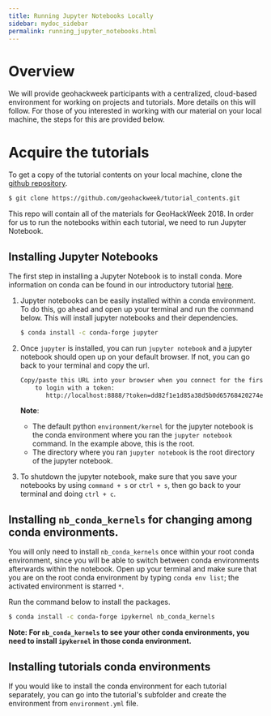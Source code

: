 ```yaml
---
title: Running Jupyter Notebooks Locally
sidebar: mydoc_sidebar
permalink: running_jupyter_notebooks.html
---
```


# Overview

We will provide geohackweek participants with a centralized, cloud-based environment for working on projects and tutorials. More details on this will follow. For those of you interested in working with our material on your local machine, the steps for this are provided below.

# Acquire the tutorials

To get a copy of the tutorial contents on your local machine, clone the [github repository](https://github.com/geohackweek/tutorial_contents).

```bash
$ git clone https://github.com/geohackweek/tutorial_contents.git
```

This repo will contain all of the materials for GeoHackWeek 2018. In order for us to run the notebooks within each tutorial, we need to run Jupyter Notebook.

## Installing Jupyter Notebooks

The first step in installing a Jupyter Notebook is to install conda. More information on conda can be found in our introductory tutorial [here](https://geohackweek.github.io/preliminary/01-conda-tutorial/).

1. Jupyter notebooks can be easily installed within a conda environment. To do this, go ahead and open up your terminal and run the command below. This will install jupyter notebooks and their dependencies.

    ```bash
    $ conda install -c conda-forge jupyter
    ```

2. Once `jupyter` is installed, you can run `jupyter notebook` and a jupyter notebook should open up on your default browser. If not, you can go back to your terminal and copy the url.

    ```bash
    Copy/paste this URL into your browser when you connect for the first time,
        to login with a token:
           http://localhost:8888/?token=dd82f1e1d85a38d5b0d65768420274e25c8fd11c7a9a6626
    ```

    **Note**:
    - The default python `environment/kernel` for the jupyter notebook is the conda environment where you ran the `jupyter notebook` command. In the example above, this is the root.
    - The directory where you ran `jupyter notebook` is the root directory of the jupyter notebook.

3. To shutdown the jupyter notebook, make sure that you save your notebooks by using `command + s` or `ctrl + s`, then go back to your terminal and doing `ctrl + c`.

## Installing `nb_conda_kernels` for changing among conda environments.

You will only need to install `nb_conda_kernels` once within your root conda environment, since you will be able to switch between conda environments afterwards within the notebook. Open up your terminal and make sure that you are on the root conda environment by typing `conda env list`; the activated environment is starred `*`.

Run the command below to install the packages.
```bash
$ conda install -c conda-forge ipykernel nb_conda_kernels
```
**Note: For `nb_conda_kernels` to see your other conda environments, you need to install `ipykernel` in those conda environment.**


## Installing tutorials conda environments

If you would like to install the conda environment for each tutorial separately, you can go into the tutorial's subfolder and create the environment from `environment.yml` file.
